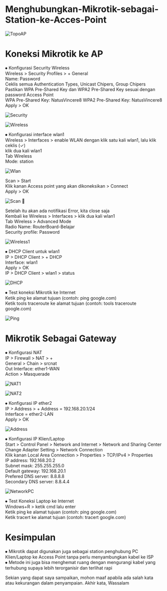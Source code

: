 # Menghubungkan-Mikrotik-sebagai-Station-ke-Acces-Point

![TopoAP](TopoAP.png) 

# Koneksi Mikrotik ke AP
⦁	Konfigurasi Security Wireless\
 Wireless > Security Profiles > + General\
 Name: Password\
 Ceklis semua Authentication Types, Unicast Chipers, Group Chipers\
 Pastikan WPA Pre-Shared Key dan WPA2 Pre-Shared Key sesuai dengan password Access Point\
 WPA Pre-Shared Key: NatusVincere8 WPA2 Pre-Shared Key: NatusVincere8\
 Apply > OK 

![Security](Security.png) 

![Wireless](Wireless.png) 
  
⦁	Konfigurasi interface wlan1\
 Wireless > Interfaces > enable WLAN dengan klik satu kali wlan1, lalu klik ceklis (✓) \
 klik dua kali wlan1\
 Tab Wireless\
 Mode: station

 ![Wlan](Wlan.png) 

 Scan > Start\
 Klik kanan Access point yang akan dikoneksikan > Connect\
 Apply > OK

 ![Scan](Scan.png) 


 Setelah itu akan ada notifikasi Error, kita close saja\
 Kembali ke Wireless > Interfaces > klik dua kali wlan1\
 Tab Wireless > Advanced Mode\
 Radio Name: RouterBoard-Belajar\
 Security profile: Password
 
![Wireless1](Wireless1.png) 

⦁	DHCP Client untuk wlan1\
 IP > DHCP Client > + DHCP\
 Interface: wlan1\
 Apply > OK\
 IP > DHCP Client > wlan1 > status

 ![DHCP](DHCP.png) 

⦁	Test koneksi Mikrotik ke Internet\
 Ketik ping ke alamat tujuan (contoh: ping google.com)\
 Ketik tools traceroute ke alamat tujuan (contoh: tools traceroute google.com)

![Ping](Ping.png) 

# Mikrotik Sebagai Gateway
⦁	Konfigurasi NAT\
 IP > Firewall > NAT > +\
 General > Chain > srcnat\
 Out Interface: ether1-WAN\
 Action > Masquerade
 
![NAT1](NAT1.png) 

![NAT2](NAT2.png)

⦁	Konfigurasi IP ether2\
 IP > Address > + Address = 192.168.20.1/24\
 Interface = ether2-LAN\
 Apply > OK
 
![Address](Address.png) 

⦁	Konfigurasi IP Klien/Laptop\
 Start > Control Panel > Network and Internet > Network and Sharing Center\
 Change Adapter Setting > Network Connection\
 Klik kanan Local Area Connection > Properties > TCP/IPv4 > Properties\
 IP address: 192.168.20.2\
 Subnet mask: 255.255.255.0\
 Default gateway: 192.168.20.1\
 Prefered DNS server: 8.8.8.8\
 Secondary DNS server: 8.8.4.4

 ![NetworkPC](NetworkPC.png) 

⦁	Test Koneksi Laptop ke Internet\
 Windows+R > ketik cmd lalu enter\
 Ketik ping ke alamat tujuan (contoh: ping google.com)\
 Ketik tracert ke alamat tujuan (contoh: tracert google.com)
 
# Kesimpulan
⦁	Mikrotik dapat digunakan juga sebagai station penghubung PC Klien/Laptop ke Access Point tanpa perlu menyambungkan kabel ke ISP\
⦁	Metode ini juga bisa menghemat ruang dengan mengurangi kabel yang terhubung supaya lebih terorganisir dan terlihat rapi

Sekian yang dapat saya sampaikan, mohon maaf apabila ada salah kata atau kekurangan dalam penyampaian. Akhir kata, Wassalam

